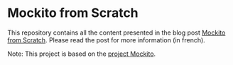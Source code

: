 # Mockito from Scratch
This repository contains all the content presented in the blog post [Mockito from Scratch](http://www.imlovinit.fr/2014/12/mockito-from-scratch.html). Please read the post for more information (in french). 

Note: This project is based on the [project Mockito](https://github.com/mockito/mockito).


